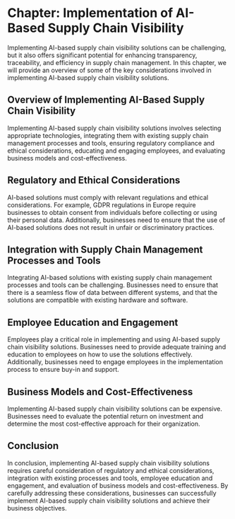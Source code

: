 Chapter: Implementation of AI-Based Supply Chain Visibility
===========================================================

Implementing AI-based supply chain visibility solutions can be challenging, but it also offers significant potential for enhancing transparency, traceability, and efficiency in supply chain management. In this chapter, we will provide an overview of some of the key considerations involved in implementing AI-based supply chain visibility solutions.

Overview of Implementing AI-Based Supply Chain Visibility
---------------------------------------------------------

Implementing AI-based supply chain visibility solutions involves selecting appropriate technologies, integrating them with existing supply chain management processes and tools, ensuring regulatory compliance and ethical considerations, educating and engaging employees, and evaluating business models and cost-effectiveness.

Regulatory and Ethical Considerations
-------------------------------------

AI-based solutions must comply with relevant regulations and ethical considerations. For example, GDPR regulations in Europe require businesses to obtain consent from individuals before collecting or using their personal data. Additionally, businesses need to ensure that the use of AI-based solutions does not result in unfair or discriminatory practices.

Integration with Supply Chain Management Processes and Tools
------------------------------------------------------------

Integrating AI-based solutions with existing supply chain management processes and tools can be challenging. Businesses need to ensure that there is a seamless flow of data between different systems, and that the solutions are compatible with existing hardware and software.

Employee Education and Engagement
---------------------------------

Employees play a critical role in implementing and using AI-based supply chain visibility solutions. Businesses need to provide adequate training and education to employees on how to use the solutions effectively. Additionally, businesses need to engage employees in the implementation process to ensure buy-in and support.

Business Models and Cost-Effectiveness
--------------------------------------

Implementing AI-based supply chain visibility solutions can be expensive. Businesses need to evaluate the potential return on investment and determine the most cost-effective approach for their organization.

Conclusion
----------

In conclusion, implementing AI-based supply chain visibility solutions requires careful consideration of regulatory and ethical considerations, integration with existing processes and tools, employee education and engagement, and evaluation of business models and cost-effectiveness. By carefully addressing these considerations, businesses can successfully implement AI-based supply chain visibility solutions and achieve their business objectives.
